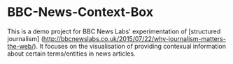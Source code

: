# BBC-News-Context-Box
This is a demo project for BBC News Labs' experimentation of [structured journalism] (http://bbcnewslabs.co.uk/2015/07/22/why-journalism-matters-the-web/). It focuses on the visualisation of providing contexual information about certain terms/entities in news articles. 
